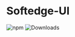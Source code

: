 # Softedge-UI

![npm](https://img.shields.io/npm/v/softedge-ui)
![Downloads](https://img.shields.io/npm/dw/softedge-ui)
